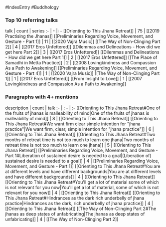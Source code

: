 #IndexEntry #Buddhology

### Top 10 referring talks
talk | count | series
:- | - |: -
[[Orienting to This Jhana Retreat]] | 75 | [[2019 Practising the Jhanas]]
[[Preliminaries Regarding Voice, Movement, and Gesture - Part 1]] | 11 | [[2020 Vajra Music]]
[[The Way of Non-Clinging Part 2]] | 4 | [[2017 Eros Unfettered]]
[[Dilemmas and Delineations - How did we get here Part 2]] | 3 | [[2017 Eros Unfettered]]
[[Dilemmas and Delineations - How did we get here Part 1]] | 2 | [[2017 Eros Unfettered]]
[[The Place of Samadhi in Metta Practice]] | 2 | [[2008 Lovingkindness and Compassion As a Path to Awakening]]
[[Preliminaries Regarding Voice, Movement, and Gesture - Part 4]] | 1 | [[2020 Vajra Music]]
[[The Way of Non-Clinging Part 1]] | 1 | [[2017 Eros Unfettered]]
[[From Insight to Love]] | 1 | [[2007 Lovingkindness and Compassion As a Path to Awakening]]

### Paragraphs with 4+ mentions
description | count | talk
:- | : - | :-
[[Orienting to This Jhana Retreat#One of the fruits of jhanas is malleability of mind\|One of the fruits of jhanas is malleability of mind]] | 8 | [[Orienting to This Jhana Retreat]]
[[Orienting to This Jhana Retreat#We want firm clear simple intention for "jhana practice"\|We want firm, clear, simple intention for "jhana practice"]] | 6 | [[Orienting to This Jhana Retreat]]
[[Orienting to This Jhana Retreat#Two months of retreat time is not too much to learn one jhana\|Two months of retreat time is not too much to learn one jhana]] | 5 | [[Orienting to This Jhana Retreat]]
[[Preliminaries Regarding Voice, Movement, and Gesture - Part 1#Liberation of sustained desire is needed to a goal\|(Liberation of) sustained desire is needed to a goal]] | 4 | [[Preliminaries Regarding Voice, Movement, and Gesture - Part 1]]
[[Orienting to This Jhana Retreat#You are at different levels and have different backgrounds\|You are at different levels and have different backgrounds]] | 4 | [[Orienting to This Jhana Retreat]]
[[Orienting to This Jhana Retreat#You'll get a lot of material some of which is not relevant for you now\|You'll get a lot of material, some of which is not relevant for you now]] | 4 | [[Orienting to This Jhana Retreat]]
[[Orienting to This Jhana Retreat#Hindrances as the dark rich underbelly of jhana practice\|Hindrances as the dark, rich underbelly of jhana practice]] | 4 | [[Orienting to This Jhana Retreat]]
[[The Way of Non-Clinging Part 2#The jhanas as deep states of unfabricating\|The jhanas as deep states of unfabricating]] | 4 | [[The Way of Non-Clinging Part 2]]

